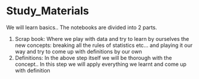 # Study_Materials
We will learn basics.. The notebooks are divided into 2 parts. 
1) Scrap book: Where we play with data and try to learn by ourselves the new concepts: breaking all the rules of statistics etc... and playing it our way and try to come up with
definitions by our own 
2) Definitions: In the above step itself we will be thorough with the concept.. In this step we will apply everything we learnt and come up with definition
